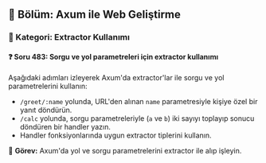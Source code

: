 ## 📘 Bölüm: Axum ile Web Geliştirme  
### 🔹 Kategori: Extractor Kullanımı  
#### ❓ Soru 483: Sorgu ve yol parametreleri için extractor kullanımı

Aşağıdaki adımları izleyerek Axum'da extractor'lar ile sorgu ve yol parametrelerini kullanın:

- `/greet/:name` yolunda, URL'den alınan `name` parametresiyle kişiye özel bir yanıt döndürün.
- `/calc` yolunda, sorgu parametreleriyle (`a` ve `b`) iki sayıyı toplayıp sonucu döndüren bir handler yazın.
- Handler fonksiyonlarında uygun extractor tiplerini kullanın.

🔧 **Görev:** Axum'da yol ve sorgu parametrelerini extractor ile alıp işleyin.
